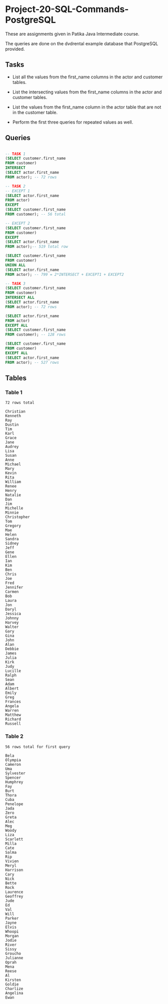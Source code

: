 # Project-20-SQL-Commands-PostgreSQL
These are assignments given in Patika Java Intermediate course.

The queries are done on the dvdrental example database that PostgreSQL provided.

## Tasks

- List all the values from the first_name columns in the actor and customer tables.

- List the intersecting values from the first_name columns in the actor and customer tables.

- List the values from the first_name column in the actor table that are not in the customer table.

- Perform the first three queries for repeated values as well.


## Queries

```sql

-- TASK 1 
(SELECT customer.first_name 
FROM customer)
INTERSECT
(SELECT actor.first_name
FROM actor); -- 72 rows

-- TASK 2
-- EXCEPT 1
(SELECT actor.first_name 
FROM actor)
EXCEPT
(SELECT customer.first_name
FROM customer); -- 56 total

-- EXCEPT 2
(SELECT customer.first_name 
FROM customer)
EXCEPT
(SELECT actor.first_name
FROM actor);-- 519 total row

(SELECT customer.first_name 
FROM customer)
UNION ALL
(SELECT actor.first_name
FROM actor); -- 799 = 2*INTERSECT + EXCEPT1 + EXCEPT2

-- TASK 3
(SELECT customer.first_name 
FROM customer)
INTERSECT ALL
(SELECT actor.first_name
FROM actor); -- 72 rows 

(SELECT actor.first_name 
FROM actor)
EXCEPT ALL 
(SELECT customer.first_name
FROM customer); -- 128 rows

(SELECT customer.first_name 
FROM customer)
EXCEPT ALL
(SELECT actor.first_name
FROM actor); -- 527 rows 

```

## Tables

### Table 1
``` 
72 rows total

Christian
Kenneth
Ray
Dustin
Tim
Karl
Grace
Jane
Audrey
Lisa
Susan
Anne
Michael
Mary
Kevin
Rita
William
Renee
Henry
Natalie
Dan
Jim
Michelle
Minnie
Christopher
Tom
Gregory
Mae
Helen
Sandra
Sidney
Jeff
Gene
Ellen
Ian
Kim
Ben
Chris
Joe
Fred
Jennifer
Carmen
Bob
Laura
Jon
Daryl
Jessica
Johnny
Harvey
Walter
Gary
Gina
John
Alan
Debbie
James
Julia
Kirk
Judy
Lucille
Ralph
Sean
Adam
Albert
Emily
Greg
Frances
Angela
Warren
Matthew
Richard
Russell

```



### Table 2
```
56 rows total for first query

Bela
Olympia
Cameron
Uma
Sylvester
Spencer
Humphrey
Fay
Burt
Thora
Cuba
Penelope
Jada
Zero
Greta
Alec
Meg
Woody
Liza
Scarlett
Milla
Cate
Salma
Rip
Vivien
Meryl
Harrison
Cary
Nick
Bette
Rock
Laurence
Geoffrey
Jude
Ed
Val
Will
Parker
Jayne
Elvis
Whoopi
Morgan
Jodie
River
Sissy
Groucho
Julianne
Oprah
Mena
Reese
Al
Kirsten
Goldie
Charlize
Angelina
Ewan

```
